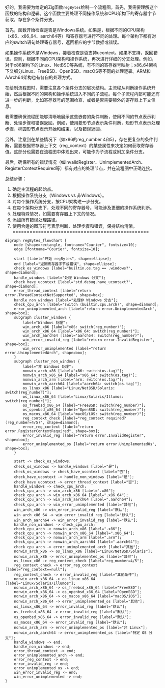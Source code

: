 好的，我需要为给定的Zig函数`regBytes`绘制一个流程图。首先，我需要理解这个函数的结构和逻辑。这个函数主要处理不同操作系统和CPU架构下的寄存器字节获取，存在多个条件分支。

首先，函数开始检查是否是Windows系统。如果是，根据不同的CPU架构（x86、x86_64、aarch64等）和寄存器号进行不同的处理。每个架构下都有对应的switch语句处理寄存器号，返回相应的字节数据或错误。

如果操作系统不是Windows，接着检查是否支持ucontext。如果不支持，返回错误。否则，根据不同的CPU架构和操作系统，再次进行详细的分支处理。例如，对于x86架构下的Linux、NetBSD等系统，有不同的寄存器号映射；x86_64架构下又细分Linux、FreeBSD、OpenBSD、macOS等不同的处理逻辑。ARM和AArch64架构也有各自的处理方式。

在绘制流程图时，需要注意各个条件分支的层次结构。主流程从判断操作系统开始，然后根据不同的架构和操作系统进入不同的子流程。每个子流程内部可能还有进一步的判断，比如寄存器号的范围检查，或者是否需要额外的寄存器上下文信息。

我需要确保流程图能够清晰地展示这些嵌套的条件判断，使用不同的节点表示判断、处理步骤和错误返回。例如，使用菱形节点表示条件判断，矩形节点表示处理步骤，椭圆形节点表示开始和结束，以及错误返回。

另外，注意到在某些情况下（如x86的reg_number 4和5），存在更复杂的条件判断，需要根据寄存器上下文（reg_context）的某些属性来决定如何获取寄存器值。这部分也需要在流程图中体现出来，可能作为子流程或附加条件分支。

最后，确保所有的错误情况（如InvalidRegister、UnimplementedArch、RegisterContextRequired等）都有对应的处理节点，并在流程图中正确连接。

总结步骤：
1. 确定主流程的起始点。
2. 根据操作系统分支（Windows vs 非Windows）。
3. 对每个操作系统分支，按CPU架构进一步分支。
4. 在每个架构分支下，处理不同的寄存器号，可能涉及更细的操作系统判断。
5. 处理特殊情况，如需要寄存器上下文的情况。
6. 添加所有错误处理路径。
7. 使用合适的图形符号表示判断、处理步骤和错误，保持结构清晰。
================================================
```graphviz
digraph regBytes_flowchart {
    node [shape=rectangle, fontname="Courier", fontsize=10];
    edge [fontname="Courier", fontsize=10];

    start [label="开始 regBytes", shape=ellipse];
    end [label="返回寄存器字节或错误", shape=ellipse];
    check_os_windows [label="builtin.os.tag == .windows?", shape=diamond];
    handle_windows [label="处理 Windows 分支"];
    check_have_ucontext [label="std.debug.have_ucontext?", shape=diamond];
    error_thread_context [label="return error.ThreadContextNotSupported", shape=box];
    handle_non_windows [label="处理非 Windows 分支"];
    check_cpu_arch [label="switch (builtin.cpu.arch)", shape=diamond];
    error_unimplemented_arch [label="return error.UnimplementedArch", shape=box];
    subgraph cluster_windows {
        label="Windows 处理";
        win_arch_x86 [label="x86: switch(reg_number)"];
        win_arch_x86_64 [label="x86_64: switch(reg_number)"];
        win_arch_aarch64 [label="aarch64: switch(reg_number)"];
        win_error_invalid_reg [label="return error.InvalidRegister", shape=box];
        win_error_unimplemented [label="return error.UnimplementedArch", shape=box];
    }
    subgraph cluster_non_windows {
        label="非 Windows 处理";
        nonwin_arch_x86 [label="x86: switch(os.tag)"];
        nonwin_arch_x86_64 [label="x86_64: switch(os.tag)"];
        nonwin_arch_arm [label="arm: switch(os.tag)"];
        nonwin_arch_aarch64 [label="aarch64: switch(os.tag)"];
        os_linux_x86 [label="Linux/NetBSD/Solaris: switch(reg_number)"];
        os_linux_x86_64 [label="Linux/Solaris/Illumos: switch(reg_number)"];
        os_freebsd_x86_64 [label="FreeBSD: switch(reg_number)"];
        os_openbsd_x86_64 [label="OpenBSD: switch(reg_number)"];
        os_macos_x86_64 [label="macOS/iOS: switch(reg_number)"];
        reg_context_check [label="reg_context required? (reg_number=4/5)", shape=diamond];
        error_reg_context [label="return error.RegisterContextRequired", shape=box];
        error_invalid_reg [label="return error.InvalidRegister", shape=box];
        error_unimplemented_os [label="return error.UnimplementedOs", shape=box];
    }

    start -> check_os_windows;
    check_os_windows -> handle_windows [label="是"];
    check_os_windows -> check_have_ucontext [label="否"];
    check_have_ucontext -> handle_non_windows [label="是"];
    check_have_ucontext -> error_thread_context [label="否"];
    handle_windows -> check_cpu_arch;
    check_cpu_arch -> win_arch_x86 [label=".x86"];
    check_cpu_arch -> win_arch_x86_64 [label=".x86_64"];
    check_cpu_arch -> win_arch_aarch64 [label=".aarch64"];
    check_cpu_arch -> win_error_unimplemented [label="其他"];
    win_arch_x86 -> win_error_invalid_reg [label="默认"];
    win_arch_x86_64 -> win_error_invalid_reg [label="默认"];
    win_arch_aarch64 -> win_error_invalid_reg [label="默认"];
    handle_non_windows -> check_cpu_arch;
    check_cpu_arch -> nonwin_arch_x86 [label=".x86"];
    check_cpu_arch -> nonwin_arch_x86_64 [label=".x86_64"];
    check_cpu_arch -> nonwin_arch_arm [label=".arm"];
    check_cpu_arch -> nonwin_arch_aarch64 [label=".aarch64"];
    check_cpu_arch -> error_unimplemented_arch [label="其他"];
    nonwin_arch_x86 -> os_linux_x86 [label="Linux/NetBSD/Solaris"];
    nonwin_arch_x86 -> error_unimplemented_os [label="其他"];
    os_linux_x86 -> reg_context_check [label="reg_number=4/5"];
    reg_context_check -> error_reg_context [label="reg_context==null"];
    reg_context_check -> error_invalid_reg [label="其他条件"];
    nonwin_arch_x86_64 -> os_linux_x86_64 [label="Linux/Solaris/Illumos"];
    nonwin_arch_x86_64 -> os_freebsd_x86_64 [label="FreeBSD"];
    nonwin_arch_x86_64 -> os_openbsd_x86_64 [label="OpenBSD"];
    nonwin_arch_x86_64 -> os_macos_x86_64 [label="macOS/iOS"];
    nonwin_arch_x86_64 -> error_unimplemented_os [label="其他"];
    os_linux_x86_64 -> error_invalid_reg [label="默认"];
    os_freebsd_x86_64 -> error_invalid_reg [label="默认"];
    os_openbsd_x86_64 -> error_invalid_reg [label="默认"];
    os_macos_x86_64 -> error_invalid_reg [label="默认"];
    nonwin_arch_arm -> error_unimplemented_os [label="非 Linux"];
    nonwin_arch_aarch64 -> error_unimplemented_os [label="特定 OS 分支"];
    handle_windows -> end;
    handle_non_windows -> end;
    error_thread_context -> end;
    error_unimplemented_arch -> end;
    error_reg_context -> end;
    error_invalid_reg -> end;
    error_unimplemented_os -> end;
    win_error_invalid_reg -> end;
    win_error_unimplemented -> end;
}
```
